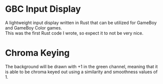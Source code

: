 # GBC Input Display

A lightweight input display written in Rust that can be utilized for GameBoy and GameBoy Color games.  
This was the first Rust code I wrote, so expect it to not be very nice.


# Chroma Keying

The background will be drawn with +1 in the green channel, meaning that it is able to be chroma keyed out using a similarity and smoothness values of 1.